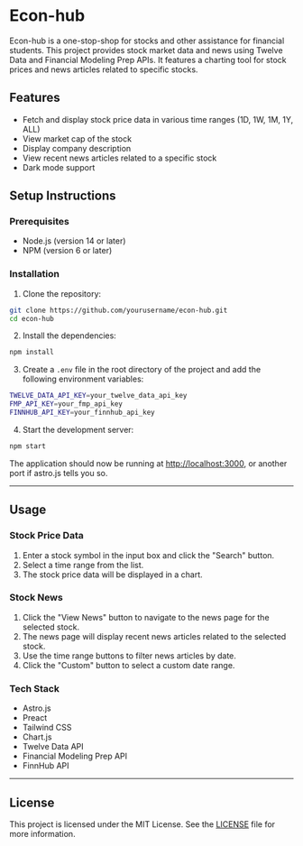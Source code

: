 # Econ-hub

Econ-hub is a one-stop-shop for stocks and other assistance for financial students. This project provides stock market data and news using Twelve Data and Financial Modeling Prep APIs. It features a charting tool for stock prices and news articles related to specific stocks.

## Features

- Fetch and display stock price data in various time ranges (1D, 1W, 1M, 1Y, ALL)
- View market cap of the stock
- Display company description
- View recent news articles related to a specific stock
- Dark mode support

## Setup Instructions

### Prerequisites

- Node.js (version 14 or later)
- NPM (version 6 or later)

### Installation

1. Clone the repository:

```sh
git clone https://github.com/yourusername/econ-hub.git
cd econ-hub
```

2. Install the dependencies:

```sh
npm install
```

3. Create a `.env` file in the root directory of the project and add the following environment variables:

```sh
TWELVE_DATA_API_KEY=your_twelve_data_api_key
FMP_API_KEY=your_fmp_api_key
FINNHUB_API_KEY=your_finnhub_api_key
```

4. Start the development server:

```sh
npm start
```

The application should now be running at [http://localhost:3000](http://localhost:3000), or another port if astro.js tells you so.

---
## Usage
### Stock Price Data

1. Enter a stock symbol in the input box and click the "Search" button.
2. Select a time range from the list.
3. The stock price data will be displayed in a chart.

### Stock News

1. Click the "View News" button to navigate to the news page for the selected stock.
2. The news page will display recent news articles related to the selected stock.
3. Use the time range buttons to filter news articles by date.
4. Click the "Custom" button to select a custom date range.

### Tech Stack

- Astro.js
- Preact
- Tailwind CSS
- Chart.js
- Twelve Data API
- Financial Modeling Prep API
- FinnHub API

---

## License

This project is licensed under the MIT License. See the [LICENSE](LICENSE) file for more information.